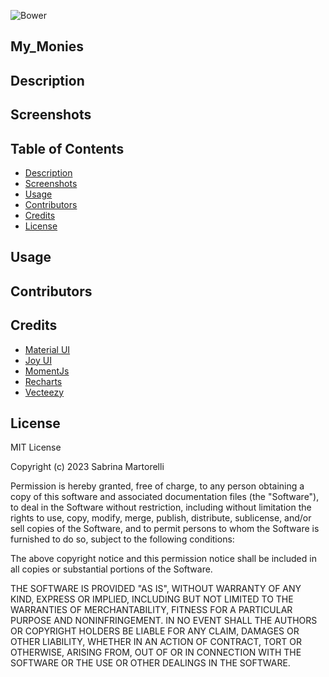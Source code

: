 ![Bower](https://img.shields.io/bower/l/mi?style=for-the-badge)

## My_Monies

## Description


## Screenshots



## Table of Contents

- [Description](#description)
- [Screenshots](#screenshots)
- [Usage](#usage)
- [Contributors](#contributors)
- [Credits](#credits)
- [License](#license)

## Usage



## Contributors




## Credits

- [Material UI](https://mui.com/)
- [Joy UI](https://mui.com/joy-ui/getting-started/overview/)
- [MomentJs](https://momentjs.com/)
- [Recharts](https://recharts.org/en-US)
- [Vecteezy](https://www.vecteezy.com/)


## License

MIT License

Copyright (c) 2023 Sabrina Martorelli

Permission is hereby granted, free of charge, to any person obtaining a copy
of this software and associated documentation files (the "Software"), to deal
in the Software without restriction, including without limitation the rights
to use, copy, modify, merge, publish, distribute, sublicense, and/or sell
copies of the Software, and to permit persons to whom the Software is
furnished to do so, subject to the following conditions:

The above copyright notice and this permission notice shall be included in all
copies or substantial portions of the Software.

THE SOFTWARE IS PROVIDED "AS IS", WITHOUT WARRANTY OF ANY KIND, EXPRESS OR
IMPLIED, INCLUDING BUT NOT LIMITED TO THE WARRANTIES OF MERCHANTABILITY,
FITNESS FOR A PARTICULAR PURPOSE AND NONINFRINGEMENT. IN NO EVENT SHALL THE
AUTHORS OR COPYRIGHT HOLDERS BE LIABLE FOR ANY CLAIM, DAMAGES OR OTHER
LIABILITY, WHETHER IN AN ACTION OF CONTRACT, TORT OR OTHERWISE, ARISING FROM,
OUT OF OR IN CONNECTION WITH THE SOFTWARE OR THE USE OR OTHER DEALINGS IN THE
SOFTWARE.
